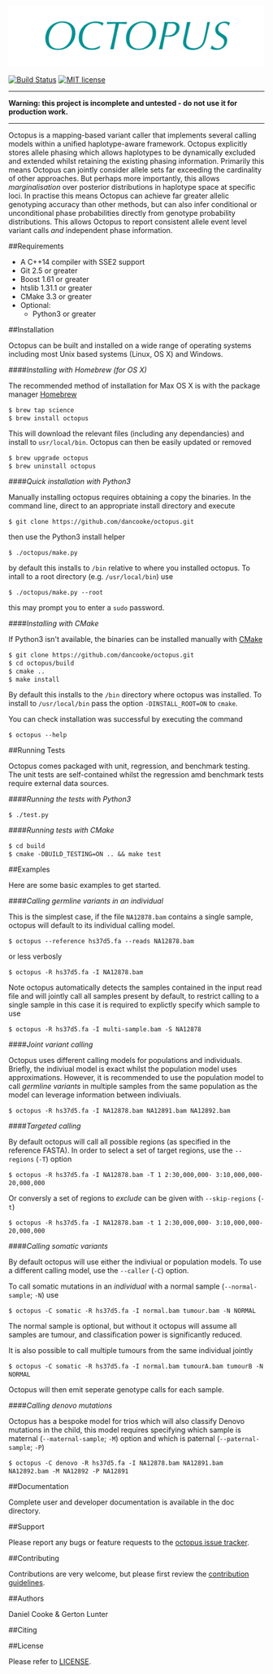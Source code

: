 ![Octopus Logo](logo.png)

[![Build Status](https://travis-ci.com/dancooke/octopus.svg?token=U9L3a7MWio2P3XpPT3JV&branch=master)](https://travis-ci.com/dancooke/octopus)
[![MIT license](http://img.shields.io/badge/license-MIT-brightgreen.svg)](http://opensource.org/licenses/MIT)

---

**Warning: this project is incomplete and untested - do not use it for production work.**

---

Octopus is a mapping-based variant caller that implements several calling models within a unified haplotype-aware framework. Octopus explicitly stores allele phasing which allows haplotypes to be dynamically excluded and extended whilst retaining the existing phasing information. Primarily this means Octopus can jointly consider allele sets far exceeding the cardinality of other approaches. But perhaps more importantly, this allows *marginalisation* over posterior distributions in haplotype space at specific loci. In practise this means Octopus can achieve far greater allelic genotyping accuracy than other methods, but can also infer conditional or unconditional phase probabilities directly from genotype probability distributions. This allows Octopus to report consistent allele event level variant calls *and* independent phase information.

##Requirements
* A C++14 compiler with SSE2 support
* Git 2.5 or greater
* Boost 1.61 or greater
* htslib 1.31.1 or greater
* CMake 3.3 or greater
* Optional:
    * Python3 or greater

##Installation

Octopus can be built and installed on a wide range of operating systems including most Unix based systems (Linux, OS X) and Windows.

####*Installing with Homebrew (for OS X)*

The recommended method of installation for Max OS X is with the package manager [Homebrew](http://brew.sh)

```shell
$ brew tap science
$ brew install octopus
```

This will download the relevant files (including any dependancies) and install to `usr/local/bin`. Octopus can then be easily updated or removed

```shell
$ brew upgrade octopus
$ brew uninstall octopus
```

####*Quick installation with Python3*

Manually installing octopus requires obtaining a copy the binaries. In the command line, direct to an appropriate install directory and execute

```shell
$ git clone https://github.com/dancooke/octopus.git
```

then use the Python3 install helper

```shell
$ ./octopus/make.py
```

by default this installs to `/bin` relative to where you installed octopus. To intall to a root directory (e.g. `/usr/local/bin`) use

```shell
$ ./octopus/make.py --root
```

this may prompt you to enter a `sudo` password.

####*Installing with CMake*

If Python3 isn't available, the binaries can be installed manually with [CMake](https://cmake.org)

```shell
$ git clone https://github.com/dancooke/octopus.git
$ cd octopus/build
$ cmake ..
$ make install
```

By default this installs to the `/bin` directory where octopus was installed. To install to `/usr/local/bin` pass the option `-DINSTALL_ROOT=ON` to `cmake`.

You can check installation was successful by executing the command 

```shell
$ octopus --help
```

##Running Tests

Octopus comes packaged with unit, regression, and benchmark testing. The unit tests are self-contained whilst the regression amd benchmark tests require external data sources.

####*Running the tests with Python3*

```shell
$ ./test.py
```

####*Running tests with CMake*

```shell
$ cd build
$ cmake -DBUILD_TESTING=ON .. && make test
```

##Examples

Here are some basic examples to get started.

####*Calling germline variants in an individual*

This is the simplest case, if the file `NA12878.bam` contains a single sample, octopus will default to its individual calling model. 

```shell
$ octopus --reference hs37d5.fa --reads NA12878.bam
```

or less verbosly

```shell
$ octopus -R hs37d5.fa -I NA12878.bam
```

Note octopus automatically detects the samples contained in the input read file and will jointly call all samples present by default, to restrict calling to a single sample in this case it is required to explictly specify which sample to use

```shell
$ octopus -R hs37d5.fa -I multi-sample.bam -S NA12878
```

####*Joint variant calling*

Octopus uses different calling models for populations and individuals. Briefly, the indiviual model is exact whilst the population model uses approximations. However, it is recommended to use the population model to call *germline variants* in multiple samples from the same population as the model can leverage information between indiviuals.

```shell
$ octopus -R hs37d5.fa -I NA12878.bam NA12891.bam NA12892.bam
```

####*Targeted calling*

By default octopus will call all possible regions (as specified in the reference FASTA). In order to select a set of target regions, use the `--regions` (`-T`) option

```shell
$ octopus -R hs37d5.fa -I NA12878.bam -T 1 2:30,000,000- 3:10,000,000-20,000,000
```

Or conversly a set of regions to *exclude* can be given with `--skip-regions` (`-t`)

```shell
$ octopus -R hs37d5.fa -I NA12878.bam -t 1 2:30,000,000- 3:10,000,000-20,000,000
```

####*Calling somatic variants*

By default octopus will use either the indiviual or population models. To use a different calling model, use the `--caller` (`-C`) option.

To call somatic mutations in an *individual* with a normal sample (`--normal-sample`; `-N`) use

```shell
$ octopus -C somatic -R hs37d5.fa -I normal.bam tumour.bam -N NORMAL
```

The normal sample is optional, but without it octopus will assume all samples are tumour, and classification power is significantly reduced.

It is also possible to call multiple tumours from the same individual jointly

```shell
$ octopus -C somatic -R hs37d5.fa -I normal.bam tumourA.bam tumourB -N NORMAL
```

Octopus will then emit seperate genotype calls for each sample.

####*Calling denovo mutations*

Octopus has a bespoke model for trios which will also classify Denovo mutations in the child, this model requires specifying which sample is maternal (`--maternal-sample`; `-M`) option and which is paternal (`--paternal-sample`; `-P`)

```shell
$ octopus -C denovo -R hs37d5.fa -I NA12878.bam NA12891.bam NA12892.bam -M NA12892 -P NA12891
```

##Documentation

Complete user and developer documentation is available in the doc directory.

##Support

Please report any bugs or feature requests to the [octopus issue tracker](https://github.com/dancooke/octopus/issues).

##Contributing

Contributions are very welcome, but please first review the [contribution guidelines](CONTRIBUTING.md).

##Authors

Daniel Cooke & Gerton Lunter

##Citing

##License

Please refer to [LICENSE](LICENSE).
